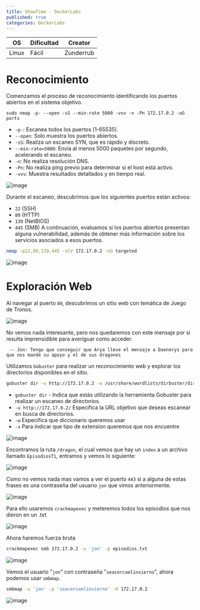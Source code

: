 ```yaml
---
title: ShowTime - DockerLabs
published: true
categories: DockerLabs
---
```



| OS     | Dificultad  | Creator           |
| ------ | ----------- | -------------     | 
| Linux  |  Fácil      | Zunderrub        | 


# Reconocimiento

Comenzamos el proceso de reconocimiento identificando los puertos abiertos en el sistema objetivo. 
```shell
sudo nmap -p- --open -sS --min-rate 5000 -vvv -n -Pn 172.17.0.2 -oG ports 
```
-  `-p-`: Escanea todos los puertos (1-65535).
- `--open`: Solo muestra los puertos abiertos.
- `-sS`: Realiza un escaneo SYN, que es rápido y discreto.
- `--min-rate=5000`: Envía al menos 5000 paquetes por segundo, acelerando el escaneo.
- `-n`: No realiza resolución DNS.
- `-Pn`: No realiza ping previo para determinar si el host está activo.
- `-vvv`: Muestra resultados detallados y en tiempo real.

![image](https://github.com/user-attachments/assets/d02bd468-5cb4-4664-ac53-54895be6a3e6)

Durante el escaneo, descubrimos que los siguientes puertos están activos:
- `22` (SSH)
- `80` (HTTP)
- `139` (NetBIOS)
- `445` (SMB)
A continuación, evaluamos si los puertos abiertos presentan alguna vulnerabilidad, además de obtener más información sobre los servicios asociados a esos puertos.

```bash
nmap -p22,80,139,445 -sCV 172.17.0.2 -oG targeted 
```
![image](https://github.com/user-attachments/assets/5a19181c-9271-406b-b7ba-72e6e97392bc)

# Exploración Web
Al navegar al puerto `80`, descubrimos un sitio web con temática de Juego de Tronos.

![image](https://github.com/user-attachments/assets/42605eb6-89ea-404a-8f13-81905647e102)

No vemos nada interesante, pero nos quedaremos con este mensaje por si resulta imprensidible para averiguar como acceder.

` -- Jon: Tengo que conseguir que Arya lleve el mensaje a Daenerys para que nos mande su apoyo y el de sus dragones` 

Utilizamos `Gobuster` para realizar un reconocimiento web y explorar los directorios disponibles en el sitio.

```bash
gobuster dir -u http://172.17.0.2 -w /usr/share/wordlists/dirbuster/directory-list-2.3-medium.txt -x php,doc,html,txt,img
```
- `gobuster dir` - Indica que estás utilizando la herramienta Gobuster para realizar un escaneo de directorios.
- `-u http://172.17.0.2/` Especifica la URL objetivo que deseas escanear en busca de directorios.
- `-w` Especifica que diccionario queremos usar
- `-x` Para indicar que tipo de extension queremos que nos encuentre

 ![image](https://github.com/user-attachments/assets/80335fa0-eb83-4e74-a7c4-a10d96e1e2fa)

Encontramos la ruta `/dragon`, el cual vemos que hay un `index` a un archivo llamado `EpisodiosT1`, entramos y vemos lo siguiente:

![image](https://github.com/user-attachments/assets/eb33de46-2ffb-43a3-938d-139862f7374b)

Como no vemos nada mas vamos a ver el puerto `443` si a alguna de estas frases es una contraseña del usuario `jon` que vimos anteriormente.

![image](https://github.com/user-attachments/assets/8719d9c0-03b3-4d5d-88f1-d1d4d72a05ff)

Para ello usaremos `crackmapexec` y meteremos todos los episodios que nos dieron en un .txt

![image](https://github.com/user-attachments/assets/0936c97f-7489-45af-bbf3-5c8bf5ecaf8b)

Ahora haremos fuerza bruta 

```bash
crackmapexec smb 172.17.0.2 -u 'jon' -p episodios.txt 
```
![image](https://github.com/user-attachments/assets/4cc1418f-9bc3-4ebb-b877-1107be74268a)

Vemos el usuario "`jon`" con contraseña "`seacercaelinvierno`", ahora podemos usar `smbmap`.

```bash
smbmap -u 'jon' -p 'seacercaelinvierno' -H 172.17.0.2
```

![image](https://github.com/user-attachments/assets/c94705f1-1e80-4316-98c9-7eec954dd3e4)

